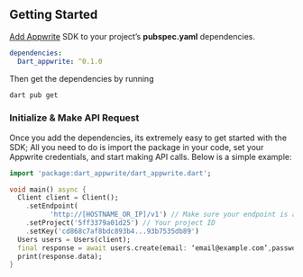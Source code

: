 ## Getting Started

[Add Appwrite](https://github.com/appwrite/sdk-for-dart) SDK to your project’s **pubspec.yaml** dependencies.

```yaml
dependencies:
  Dart_appwrite: ^0.1.0
```

Then get the dependencies by running
```bash
dart pub get
```

### Initialize & Make API Request
Once you add the dependencies, its extremely easy to get started with the SDK; All you need to do is import the package in your code, set your Appwrite credentials, and start making API calls. Below is a simple example:

```dart
import 'package:dart_appwrite/dart_appwrite.dart';

void main() async {
  Client client = Client();
    .setEndpoint(
          'http://[HOSTNAME_OR_IP]/v1') // Make sure your endpoint is accessible
    .setProject('5ff3379a01d25') // Your project ID
    .setKey('cd868c7af8bdc893b4...93b7535db89')
  Users users = Users(client);
  final response = await users.create(email: ‘email@example.com’,password: ‘password’, name: ‘name’);
  print(response.data);
}
```